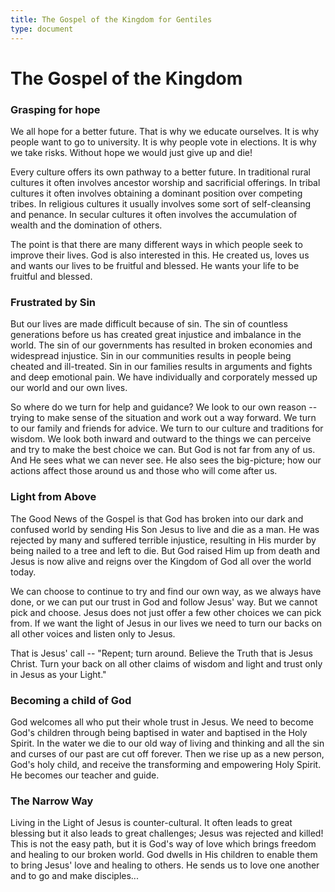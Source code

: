 ```yaml
---
title: The Gospel of the Kingdom for Gentiles
type: document
---
```

# The Gospel of the Kingdom

### Grasping for hope

We all hope for a better future. That is why we educate ourselves. It is
why people want to go to university. It is why people vote in elections.
It is why we take risks. Without hope we would just give up and die!

Every culture offers its own pathway to a better future. In traditional
rural cultures it often involves ancestor worship and sacrificial
offerings. In tribal cultures it often involves obtaining a dominant
position over competing tribes. In religious cultures it usually
involves some sort of self-cleansing and penance. In secular cultures it
often involves the accumulation of wealth and the domination of others.

The point is that there are many different ways in which people seek to
improve their lives. God is also interested in this. He created us,
loves us and wants our lives to be fruitful and blessed. He wants your
life to be fruitful and blessed.

### Frustrated by Sin

But our lives are made difficult because of sin. The sin of countless
generations before us has created great injustice and imbalance in the
world. The sin of our governments has resulted in broken economies and
widespread injustice. Sin in our communities results in people being
cheated and ill-treated. Sin in our families results in arguments and
fights and deep emotional pain. We have individually and corporately
messed up our world and our own lives.

So where do we turn for help and guidance? We look to our own reason --
trying to make sense of the situation and work out a way forward. We
turn to our family and friends for advice. We turn to our culture and
traditions for wisdom. We look both inward and outward to the things we
can perceive and try to make the best choice we can. But God is not far
from any of us. And He sees what we can never see. He also sees the
big-picture; how our actions affect those around us and those who will
come after us.

### Light from Above

The Good News of the Gospel is that God has broken into our dark and
confused world by sending His Son Jesus to live and die as a man. He was
rejected by many and suffered terrible injustice, resulting in His
murder by being nailed to a tree and left to die. But God raised Him up
from death and Jesus is now alive and reigns over the Kingdom of God all
over the world today.

We can choose to continue to try and find our own way, as we always have
done, or we can put our trust in God and follow Jesus' way. But we
cannot pick and choose. Jesus does not just offer a few other choices we
can pick from. If we want the light of Jesus in our lives we need to
turn our backs on all other voices and listen only to Jesus.

That is Jesus' call -- "Repent; turn around. Believe the Truth that is
Jesus Christ. Turn your back on all other claims of wisdom and light and
trust only in Jesus as your Light."

### Becoming a child of God

God welcomes all who put their whole trust in Jesus. We need to become
God's children through being baptised in water and baptised in the Holy
Spirit. In the water we die to our old way of living and thinking and
all the sin and curses of our past are cut off forever. Then we rise up
as a new person, God's holy child, and receive the transforming and
empowering Holy Spirit. He becomes our teacher and guide.

### The Narrow Way

Living in the Light of Jesus is counter-cultural. It often leads to
great blessing but it also leads to great challenges; Jesus was rejected
and killed! This is not the easy path, but it is God's way of love which
brings freedom and healing to our broken world. God dwells in His
children to enable them to bring Jesus' love and healing to others. He
sends us to love one another and to go and make disciples...
